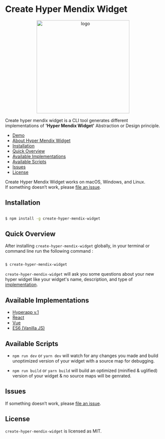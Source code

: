 # Create Hyper Mendix Widget

<p align='center'>
<img src='https://github.com/omnajjar/create-hyper-mendix-widget/blob/master/logo.PNG?raw=true' width="300px" alt='logo'>
</p>

Create hyper mendix widget is a CLI tool generates different implementations of **'Hyper Mendix Widget'** Abstraction or Design principle.<br>

- [Demo](https://hypermendixwidgetd-sandbox.mxapps.io/index.html?profile=Responsive)
- [About Hyper Mendix Widget](https://omnajjar.github.io/create-hyper-mendix-widget/)
- [Installation](#installation)
- [Quick Overview](#quick-overview)
- [Available Implementations](#available-implementations)
- [Available Scripts](#available-scripts)
- [Issues](#issues)
- [License](#license)

Create Hyper Mendix Widget works on macOS, Windows, and Linux.<br>
If something doesn’t work, please [file an issue](https://github.com/omnajjar/create-hyper-mendix-widget/issues/new).


## Installation


```sh

$ npm install -g create-hyper-mendix-widget

```

## Quick Overview
After installing `create-hyper-mendix-widget` globally, in your terminal or command line run the following command :

```sh

$ create-hyper-mendix-widget

```
`create-hyper-mendix-widget` will ask you some questions about your new hyper widget like your widget's name, description, and type of [implementation](#available-implementations).

## Available Implementations

- [Hyperapp v.1](https://github.com/jorgebucaran/hyperapp)
- [React](https://reactjs.org/)
- [Vue](https://vuejs.org/)
- [ES6 (Vanilla JS)](https://developer.mozilla.org/en-US/docs/Web/JavaScript)



## Available Scripts

- `npm run dev` or `yarn dev`
will watch for any changes you made and build unoptimized version of your widget with a source map for debugging.

- `npm run build` or `yarn build`
will build an optimized (minified & uglified) version of your widget & no source maps will be genrated.



## Issues
If something doesn’t work, please [file an issue](https://github.com/omnajjar/create-hyper-mendix-widget/issues/new).

## License

`create-hyper-mendix-widget` is licensed as MIT.
